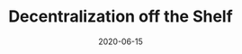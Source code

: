 ---
date: 2020-06-15
permalink: false
publisher: simplysecureorg
tags:
  - websites
  - design-patterns
target_url: https://decentpatterns.xyz/
title: Decentralization off the Shelf
---